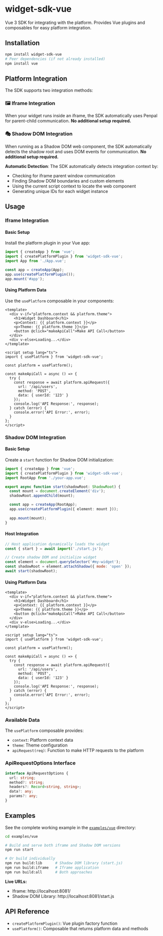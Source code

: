 # widget-sdk-vue

Vue 3 SDK for integrating with the platform. Provides Vue plugins and composables for easy platform integration.

## Installation

```bash
npm install widget-sdk-vue
# Peer dependencies (if not already installed)
npm install vue
```

## Platform Integration

The SDK supports two integration methods:

### 🖼️ Iframe Integration
When your widget runs inside an iframe, the SDK automatically uses Penpal for parent-child communication. **No additional setup required.**

### 🎭 Shadow DOM Integration  
When running as a Shadow DOM web component, the SDK automatically detects the shadow root and uses DOM events for communication. **No additional setup required.**

**Automatic Detection**: The SDK automatically detects integration context by:
- Checking for iframe parent window communication
- Finding Shadow DOM boundaries and custom elements
- Using the current script context to locate the web component
- Generating unique IDs for each widget instance

## Usage

### Iframe Integration

#### Basic Setup

Install the platform plugin in your Vue app:

```typescript
import { createApp } from 'vue';
import { createPlatformPlugin } from 'widget-sdk-vue';
import App from './App.vue';

const app = createApp(App);
app.use(createPlatformPlugin());
app.mount('#app');
```

#### Using Platform Data

Use the `usePlatform` composable in your components:

```vue
<template>
  <div v-if="platform.context && platform.theme">
    <h1>Widget Dashboard</h1>
    <p>Context: {{ platform.context }}</p>
    <p>Theme: {{ platform.theme }}</p>
    <button @click="makeApiCall">Make API Call</button>
  </div>
  <div v-else>Loading...</div>
</template>

<script setup lang="ts">
import { usePlatform } from 'widget-sdk-vue';

const platform = usePlatform();

const makeApiCall = async () => {
  try {
    const response = await platform.apiRequest({
      url: '/api/users',
      method: 'POST',
      data: { userId: '123' }
    });
    console.log('API Response:', response);
  } catch (error) {
    console.error('API Error:', error);
  }
};
</script>
```

### Shadow DOM Integration

#### Basic Setup

Create a `start` function for Shadow DOM initialization:

```typescript
import { createApp } from 'vue';
import { createPlatformPlugin } from 'widget-sdk-vue';
import RootApp from './your-app.vue';

export async function start(shadowRoot: ShadowRoot) {
  const mount = document.createElement('div');
  shadowRoot.appendChild(mount);

  const app = createApp(RootApp);
  app.use(createPlatformPlugin({ element: mount }));
  
  app.mount(mount);
}
```

#### Host Integration

```javascript
// Host application dynamically loads the widget
const { start } = await import('./start.js');

// Create shadow DOM and initialize widget
const element = document.querySelector('#my-widget');
const shadowRoot = element.attachShadow({ mode: 'open' });
await start(shadowRoot);
```

#### Using Platform Data

```vue
<template>
  <div v-if="platform.context && platform.theme">
    <h1>Widget Dashboard</h1>
    <p>Context: {{ platform.context }}</p>
    <p>Theme: {{ platform.theme }}</p>
    <button @click="makeApiCall">Make API Call</button>
  </div>
  <div v-else>Loading...</div>
</template>

<script setup lang="ts">
import { usePlatform } from 'widget-sdk-vue';

const platform = usePlatform();

const makeApiCall = async () => {
  try {
    const response = await platform.apiRequest({
      url: '/api/users',
      method: 'POST',
      data: { userId: '123' }
    });
    console.log('API Response:', response);
  } catch (error) {
    console.error('API Error:', error);
  }
};
</script>
```

### Available Data

The `usePlatform` composable provides:

- `context`: Platform context data
- `theme`: Theme configuration
- `apiRequest(req)`: Function to make HTTP requests to the platform

### ApiRequestOptions Interface

```typescript
interface ApiRequestOptions {
  url: string;
  method?: string;
  headers?: Record<string, string>;
  data?: any;
  params?: any;
}
```

## Examples

See the complete working example in the [`examples/vue`](../../examples/vue) directory:

```bash
cd examples/vue

# Build and serve both iframe and Shadow DOM versions
npm run start

# Or build individually
npm run build:lib      # Shadow DOM library (start.js)
npm run build:iframe   # Iframe application  
npm run build:all      # Both approaches
```

**Live URLs:**
- Iframe: http://localhost:8081/
- Shadow DOM Library: http://localhost:8081/start.js

## API Reference

- `createPlatformPlugin()`: Vue plugin factory function
- `usePlatform()`: Composable that returns platform data and methods 